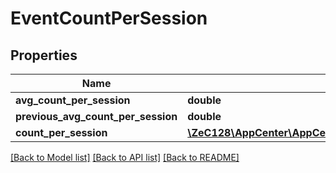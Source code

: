 # EventCountPerSession

## Properties
Name | Type | Description | Notes
------------ | ------------- | ------------- | -------------
**avg_count_per_session** | **double** |  | [optional] 
**previous_avg_count_per_session** | **double** |  | [optional] 
**count_per_session** | [**\ZeC128\AppCenter\AppCenterApi\InlineResponse20090CountPerSession[]**](InlineResponse20090CountPerSession.md) |  | [optional] 

[[Back to Model list]](../README.md#documentation-for-models) [[Back to API list]](../README.md#documentation-for-api-endpoints) [[Back to README]](../README.md)


